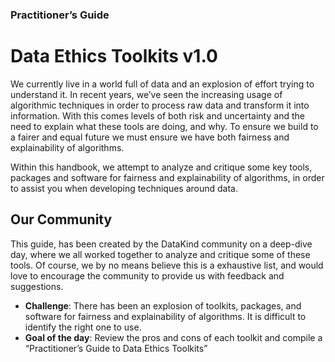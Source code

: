 ### Practitioner’s Guide

# Data Ethics Toolkits v1.0

We currently live in a world full of data and an explosion of effort trying to understand it. In recent years, we’ve seen the increasing usage of algorithmic techniques in order to process raw data and transform it into information. With this comes levels of both risk and uncertainty and the need to explain what these tools are doing, and why. To ensure we build to a fairer and equal future we must ensure we have both fairness and explainability of algorithms.

Within this handbook, we attempt to analyze and critique some key tools, packages and software for fairness and explainability of algorithms, in order to assist you when developing techniques around data.

## Our Community

This guide, has been created by the DataKind community on a deep-dive day, where we all worked together to analyze and critique some of these tools. Of course, we by no means believe this is a exhaustive list, and would love to encourage the community to provide us with feedback and suggestions.

- **Challenge**: There has been an explosion of toolkits, packages, and software for fairness and explainability of algorithms. It is difficult to identify the right one to use.
- **Goal of the day**: Review the pros and cons of each toolkit and compile a “Practitioner’s Guide to Data Ethics Toolkits”
